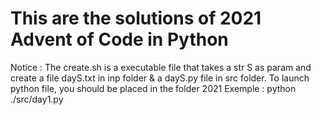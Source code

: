 # This are the solutions of 2021 Advent of Code in Python

Notice :
The create.sh is a executable file that takes a str S as param and create
a file dayS.txt in inp folder & a dayS.py file in src folder.
To launch python file, you should be placed in the folder 2021
Exemple :
python ./src/day1.py